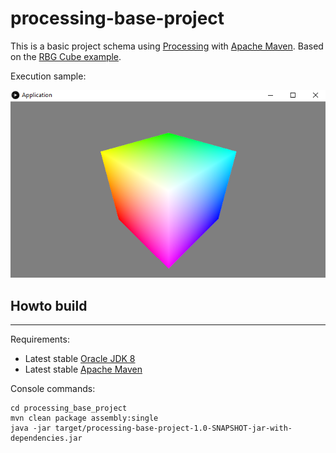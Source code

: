# processing-base-project

This is a basic project schema using [Processing](https://processing.org/) with [Apache Maven](https://maven.apache.org).
Based on the [RBG Cube example](https://processing.org/examples/rgbcube.html).

Execution sample:

![](processing_base_project.png)


## Howto build ##
----
Requirements:
 * Latest stable [Oracle JDK 8](https://www.oracle.com/technetwork/java/javase/downloads/index.html)
 * Latest stable [Apache Maven](https://maven.apache.org/download.cgi)

Console commands:
 ```
 cd processing_base_project
 mvn clean package assembly:single
 java -jar target/processing-base-project-1.0-SNAPSHOT-jar-with-dependencies.jar
 ```
